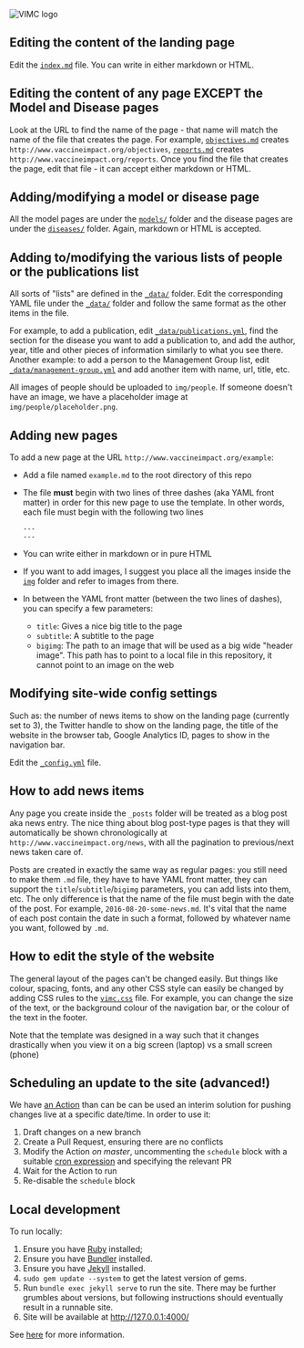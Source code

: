 ![VIMC logo](img/logo/VIMC_landscape_logo_transparent.png)

## Editing the content of the landing page

Edit the [`index.md`](index.md) file. You can write in either markdown or HTML.

## Editing the content of any page EXCEPT the Model and Disease pages

Look at the URL to find the name of the page - that name will match the name of the file that creates the page. For example, [`objectives.md`](objectives.md) creates `http://www.vaccineimpact.org/objectives`, [`reports.md`](reports.md) creates `http://www.vaccineimpact.org/reports`. Once you find the file that creates the page, edit that file - it can accept either markdown or HTML.

## Adding/modifying a model or disease page

All the model pages are under the [`models/`](./models/) folder and the disease pages are under the [`diseases/`](./diseases/) folder. Again, markdown or HTML is accepted.

## Adding to/modifying the various lists of people or the publications list

All sorts of "lists" are defined in the [`_data/`](./_data/) folder. Edit the corresponding YAML file under the [`_data/`](./_data/) folder and follow the same format as the other items in the file.

For example, to add a publication, edit [`_data/publications.yml`](./_data/publications.yml), find the section for the disease you want to add a publication to, and add the author, year, title and other pieces of information similarly to what you see there. Another example: to add a person to the Management Group list, edit [`_data/management-group.yml`](./_data/management-group.yml) and add another item with name, url, title, etc.

All images of people should be uploaded to `img/people`. If someone doesn't have an image, we have a placeholder image at `img/people/placeholder.png`.

## Adding new pages

To add a new page at the URL `http://www.vaccineimpact.org/example`:

- Add a file named `example.md` to the root directory of this repo
- The file **must** begin with two lines of three dashes (aka YAML front matter) in order for this new page to use the template. In other words, each file must begin with the following two lines

    ```
    ---
    ---
    ```
- You can write either in markdown or in pure HTML
- If you want to add images, I suggest you place all the images inside the [`img`](./img) folder and refer to images from there.
- In between the YAML front matter (between the two lines of dashes), you can specify a few parameters:
  - `title`: Gives a nice big title to the page
  - `subtitle`: A subtitle to the page
  - `bigimg`: The path to an image that will be used as a big wide "header image". This path has to point to a local file in this repository, it cannot point to an image on the web

## Modifying site-wide config settings

Such as: the number of news items to show on the landing page (currently set to 3), the Twitter handle to show on the landing page, the title of the website in the browser tab, Google Analytics ID, pages to show in the navigation bar.

Edit the [`_config.yml`](_config.yml) file.

## How to add news items

Any page you create inside the `_posts` folder will be treated as a blog post aka news entry. The nice thing about blog post-type pages is that they will automatically be shown chronologically at `http://www.vaccineimpact.org/news`, with all the pagination to previous/next news taken care of.

Posts are created in exactly the same way as regular pages: you still need to make them `.md` file, they have to have YAML front matter, they can support the `title`/`subtitle`/`bigimg` parameters, you can add lists into them, etc. The only difference is that the name of the file must begin with the date of the post. For example, `2016-08-20-some-news.md`. It's vital that the name of each post contain the date in such a format, followed by whatever name you want, followed by `.md`.

## How to edit the style of the website

The general layout of the pages can't be changed easily.  But things like colour, spacing, fonts, and any other CSS style can easily be changed by adding CSS rules to the [`vimc.css`](./css/vimc.css) file. For example, you can change the size of the text, or the background colour of the navigation bar, or the colour of the text in the footer.

Note that the template was designed in a way such that it changes drastically when you view it on a big screen (laptop) vs a small screen (phone)

## Scheduling an update to the site (advanced!)

We have [an Action](https://github.com/vimc/vimc.github.io/blob/master/.github/workflows/publish.yml) than can be
can be used an interim solution for pushing changes live at a specific date/time. In order to use it:
1. Draft changes on a new branch
1. Create a Pull Request, ensuring there are no conflicts
1. Modify the Action _on master_, uncommenting the `schedule` block with a suitable
   [cron expression](https://crontab.guru/#30_23_27_01_*) and specifying the relevant PR
1. Wait for the Action to run
1. Re-disable the `schedule` block

## Local development

To run locally:
1. Ensure you have [Ruby](https://www.ruby-lang.org/en/documentation/installation/) installed;
1. Ensure you have [Bundler](https://bundler.io/) installed.
1. Ensure you have [Jekyll](https://jekyllrb.com/docs/installation/ubuntu/) installed.
1. `sudo gem update --system` to get the latest version of gems. 
1. Run `bundle exec jekyll serve` to run the site. There may be further grumbles about versions, but following instructions should eventually result in a runnable site. 
1. Site will be available at http://127.0.0.1:4000/

 
See [here](https://docs.github.com/en/github/working-with-github-pages/testing-your-github-pages-site-locally-with-jekyll) for more information.
